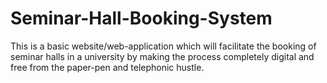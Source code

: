 # Seminar-Hall-Booking-System
This is a basic website/web-application which will facilitate the booking of seminar halls in a university by making the process completely digital and free from the paper-pen and telephonic hustle.
